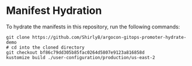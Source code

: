 # Manifest Hydration

To hydrate the manifests in this repository, run the following commands:

```shell
git clone https://github.com/Shirly8/argocon-gitops-promoter-hydrate-demo
# cd into the cloned directory
git checkout bf86c79dd305b85fac0264d5807e9123a816858d
kustomize build ./user-configuration/production/us-east-2
```
